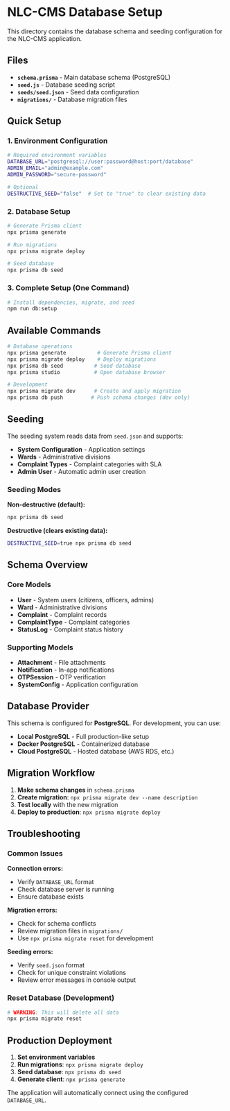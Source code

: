 # NLC-CMS Database Setup

This directory contains the database schema and seeding configuration for the NLC-CMS application.

## Files

- **`schema.prisma`** - Main database schema (PostgreSQL)
- **`seed.js`** - Database seeding script
- **`seeds/seed.json`** - Seed data configuration
- **`migrations/`** - Database migration files

## Quick Setup

### 1. Environment Configuration

```bash
# Required environment variables
DATABASE_URL="postgresql://user:password@host:port/database"
ADMIN_EMAIL="admin@example.com"
ADMIN_PASSWORD="secure-password"

# Optional
DESTRUCTIVE_SEED="false"  # Set to "true" to clear existing data
```

### 2. Database Setup

```bash
# Generate Prisma client
npx prisma generate

# Run migrations
npx prisma migrate deploy

# Seed database
npx prisma db seed
```

### 3. Complete Setup (One Command)

```bash
# Install dependencies, migrate, and seed
npm run db:setup
```

## Available Commands

```bash
# Database operations
npx prisma generate          # Generate Prisma client
npx prisma migrate deploy    # Deploy migrations
npx prisma db seed          # Seed database
npx prisma studio           # Open database browser

# Development
npx prisma migrate dev      # Create and apply migration
npx prisma db push         # Push schema changes (dev only)
```

## Seeding

The seeding system reads data from `seed.json` and supports:

- **System Configuration** - Application settings
- **Wards** - Administrative divisions
- **Complaint Types** - Complaint categories with SLA
- **Admin User** - Automatic admin user creation

### Seeding Modes

**Non-destructive (default):**
```bash
npx prisma db seed
```

**Destructive (clears existing data):**
```bash
DESTRUCTIVE_SEED=true npx prisma db seed
```

## Schema Overview

### Core Models
- **User** - System users (citizens, officers, admins)
- **Ward** - Administrative divisions
- **Complaint** - Complaint records
- **ComplaintType** - Complaint categories
- **StatusLog** - Complaint status history

### Supporting Models
- **Attachment** - File attachments
- **Notification** - In-app notifications
- **OTPSession** - OTP verification
- **SystemConfig** - Application configuration

## Database Provider

This schema is configured for **PostgreSQL**. For development, you can use:

- **Local PostgreSQL** - Full production-like setup
- **Docker PostgreSQL** - Containerized database
- **Cloud PostgreSQL** - Hosted database (AWS RDS, etc.)

## Migration Workflow

1. **Make schema changes** in `schema.prisma`
2. **Create migration**: `npx prisma migrate dev --name description`
3. **Test locally** with the new migration
4. **Deploy to production**: `npx prisma migrate deploy`

## Troubleshooting

### Common Issues

**Connection errors:**
- Verify `DATABASE_URL` format
- Check database server is running
- Ensure database exists

**Migration errors:**
- Check for schema conflicts
- Review migration files in `migrations/`
- Use `npx prisma migrate reset` for development

**Seeding errors:**
- Verify `seed.json` format
- Check for unique constraint violations
- Review error messages in console output

### Reset Database (Development)

```bash
# WARNING: This will delete all data
npx prisma migrate reset
```

## Production Deployment

1. **Set environment variables**
2. **Run migrations**: `npx prisma migrate deploy`
3. **Seed database**: `npx prisma db seed`
4. **Generate client**: `npx prisma generate`

The application will automatically connect using the configured `DATABASE_URL`.